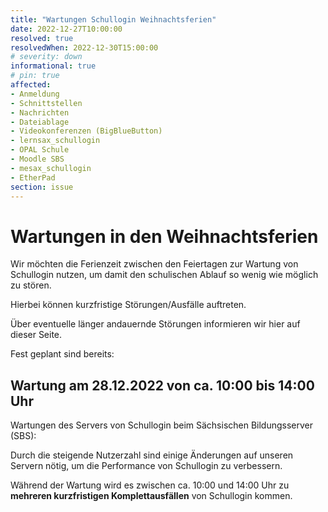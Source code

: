 ```yaml
---
title: "Wartungen Schullogin Weihnachtsferien"
date: 2022-12-27T10:00:00
resolved: true
resolvedWhen: 2022-12-30T15:00:00
# severity: down
informational: true
# pin: true 
affected:
- Anmeldung
- Schnittstellen
- Nachrichten
- Dateiablage
- Videokonferenzen (BigBlueButton)
- lernsax_schullogin
- OPAL Schule
- Moodle SBS
- mesax_schullogin
- EtherPad
section: issue
---
```

# Wartungen in den Weihnachtsferien

Wir möchten die Ferienzeit zwischen den Feiertagen zur Wartung von Schullogin nutzen, um damit den schulischen Ablauf so wenig wie möglich zu stören.

Hierbei können kurzfristige Störungen/Ausfälle auftreten.

Über eventuelle länger andauernde Störungen informieren wir hier auf dieser Seite.

Fest geplant sind bereits:

## Wartung am 28.12.2022 von ca. 10:00 bis 14:00 Uhr

Wartungen des Servers von Schullogin beim Sächsischen Bildungsserver (SBS):

Durch die steigende Nutzerzahl sind einige Änderungen auf unseren Servern nötig, um die Performance von Schullogin zu verbessern.

Während der Wartung wird es zwischen ca. 10:00 und 14:00 Uhr zu **mehreren kurzfristigen Komplettausfällen** von Schullogin kommen.
